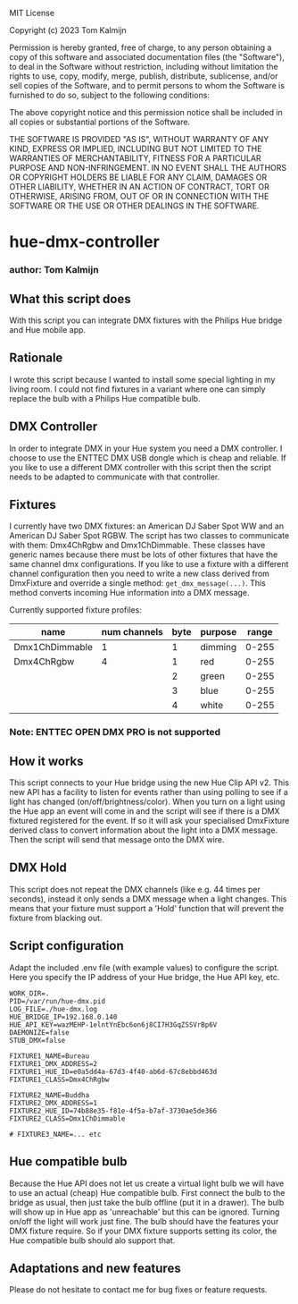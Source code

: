 MIT License

Copyright (c) 2023 Tom Kalmijn

Permission is hereby granted, free of charge, to any person obtaining a copy
of this software and associated documentation files (the "Software"), to deal
in the Software without restriction, including without limitation the rights
to use, copy, modify, merge, publish, distribute, sublicense, and/or sell
copies of the Software, and to permit persons to whom the Software is
furnished to do so, subject to the following conditions:

The above copyright notice and this permission notice shall be included in all
copies or substantial portions of the Software.

THE SOFTWARE IS PROVIDED "AS IS", WITHOUT WARRANTY OF ANY KIND, EXPRESS OR
IMPLIED, INCLUDING BUT NOT LIMITED TO THE WARRANTIES OF MERCHANTABILITY,
FITNESS FOR A PARTICULAR PURPOSE AND NON-INFRINGEMENT. IN NO EVENT SHALL THE
AUTHORS OR COPYRIGHT HOLDERS BE LIABLE FOR ANY CLAIM, DAMAGES OR OTHER
LIABILITY, WHETHER IN AN ACTION OF CONTRACT, TORT OR OTHERWISE, ARISING FROM,
OUT OF OR IN CONNECTION WITH THE SOFTWARE OR THE USE OR OTHER DEALINGS IN THE
SOFTWARE.

# hue-dmx-controller
### author: Tom Kalmijn

## What this script does
With this script you can integrate DMX fixtures with the Philips Hue bridge and Hue mobile app.

## Rationale
I wrote this script because I wanted to install some special lighting in my living room. I could not find fixtures
in a variant where one can simply replace the bulb with a Philips Hue compatible bulb. 

## DMX Controller
In order to integrate DMX in your Hue system you need a DMX controller. I choose to use the ENTTEC DMX USB dongle
which is cheap and reliable. If you like to use a different DMX controller with this script then the script 
needs to be adapted to communicate with that controller.

## Fixtures
I currently have two DMX fixtures: an American DJ Saber Spot WW and an American DJ Saber Spot RGBW. The script
has two classes to communicate with them: Dmx4ChRgbw and Dmx1ChDimmable. These classes have generic names because
there must be lots of other fixtures that have the same channel dmx configurations. If you like to use a fixture
with a different channel configuration then you need to write a new class derived from DmxFixture and override
a single method: ```get_dmx_message(...)```. This method converts incoming Hue information into a DMX message.

Currently supported fixture profiles:

| name           | num channels | byte | purpose | range |
|----------------|--------------|------|---------|-------|
| Dmx1ChDimmable | 1            | 1    | dimming | 0-255 |
| Dmx4ChRgbw     | 4            | 1    | red     | 0-255 |
|                |              | 2    | green   | 0-255 |
|                |              | 3    | blue    | 0-255 |
|                |              | 4    | white   | 0-255 |

### Note: ENTTEC OPEN DMX PRO is not supported

## How it works
This script connects to your Hue bridge using the new Hue Clip API v2. This new API has a facility to 
listen for events rather than using polling to see if a light has changed (on/off/brightness/color). When
you turn on a light using the Hue app an event will come in and the script will see if there is a DMX
fixtured registered for the event. If so it will ask your specialised DmxFixture derived class to convert
information about the light into a DMX message. Then the script will send that message onto the DMX wire.

## DMX Hold
This script does not repeat the DMX channels (like e.g. 44 times per seconds), instead it only sends a 
DMX message when a light changes. This means that your fixture must support a 'Hold' function that will
prevent the fixture from blacking out. 

## Script configuration
Adapt the included .env file (with example values) to configure the script. Here you specify the IP
address of your Hue bridge, the Hue API key, etc.
```
WORK_DIR=.
PID=/var/run/hue-dmx.pid
LOG_FILE=./hue-dmx.log
HUE_BRIDGE_IP=192.168.0.140
HUE_API_KEY=wazMEHP-1elntYnEbc6on6j8CI7H3GqZSSVrBp6V
DAEMONIZE=false
STUB_DMX=false

FIXTURE1_NAME=Bureau
FIXTURE1_DMX_ADDRESS=2
FIXTURE1_HUE_ID=e0a5dd4a-67d3-4f40-ab6d-67c8ebbd463d
FIXTURE1_CLASS=Dmx4ChRgbw

FIXTURE2_NAME=Buddha
FIXTURE2_DMX_ADDRESS=1
FIXTURE2_HUE_ID=74b88e35-f81e-4f5a-b7af-3730ae5de366
FIXTURE2_CLASS=Dmx1ChDimmable

# FIXTURE3_NAME=... etc
```

## Hue compatible bulb
Because the Hue API does not let us create a virtual light bulb we will have to use an actual (cheap) Hue
compatible bulb. First connect the bulb to the bridge as usual, then just take the bulb offline (put it
in a drawer). The bulb will show up in Hue app as 'unreachable' but this can be ignored. Turning on/off 
the light will work just fine. The bulb should have the features your DMX fixture require. So if your DMX
fixture supports setting its color, the Hue compatible bulb should alo support that.

## Adaptations and new features
Please do not hesitate to contact me for bug fixes or feature requests.




